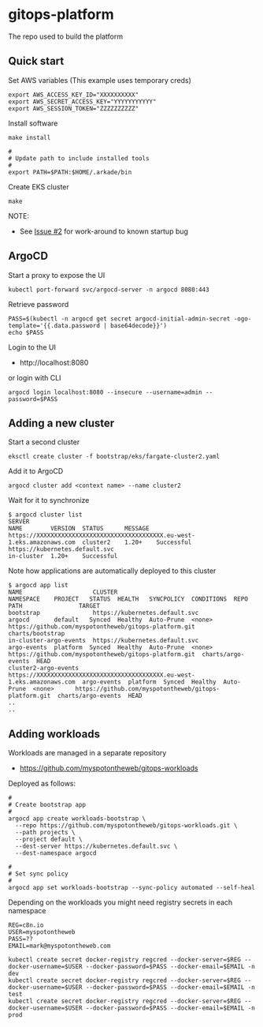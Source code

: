 # gitops-platform

The repo used to build the platform

## Quick start

Set AWS variables (This example uses temporary creds)

```
export AWS_ACCESS_KEY_ID="XXXXXXXXXX"
export AWS_SECRET_ACCESS_KEY="YYYYYYYYYYY"
export AWS_SESSION_TOKEN="ZZZZZZZZZZ"
```

Install software

```
make install

#
# Update path to include installed tools
#
export PATH=$PATH:$HOME/.arkade/bin
```

Create EKS cluster

```
make 
```

NOTE:

* See [Issue #2](https://github.com/myspotontheweb/gitops-platform/issues/2) for work-around to known startup bug

## ArgoCD

Start a proxy to expose the UI

```
kubectl port-forward svc/argocd-server -n argocd 8080:443
```

Retrieve password

```
PASS=$(kubectl -n argocd get secret argocd-initial-admin-secret -ogo-template='{{.data.password | base64decode}}')
echo $PASS
```

Login to the UI

* http://localhost:8080

or login with CLI

```
argocd login localhost:8080 --insecure --username=admin --password=$PASS
```

## Adding a new cluster

Start a second cluster

```
eksctl create cluster -f bootstrap/eks/fargate-cluster2.yaml
```

Add it to ArgoCD

```
argocd cluster add <context name> --name cluster2
```

Wait for it to synchronize

```
$ argocd cluster list
SERVER                                                                    NAME        VERSION  STATUS      MESSAGE
https://XXXXXXXXXXXXXXXXXXXXXXXXXXXXXXXXXXXX.eu-west-1.eks.amazonaws.com  cluster2    1.20+    Successful
https://kubernetes.default.svc                                            in-cluster  1.20+    Successful
```

Note how applications are automatically deployed to this cluster

```
$ argocd app list
NAME                    CLUSTER                                                                   NAMESPACE    PROJECT   STATUS  HEALTH   SYNCPOLICY  CONDITIONS  REPO                                                   PATH                TARGET
bootstrap               https://kubernetes.default.svc                                            argocd       default   Synced  Healthy  Auto-Prune  <none>      https://github.com/myspotontheweb/gitops-platform.git  charts/bootstrap
in-cluster-argo-events  https://kubernetes.default.svc                                            argo-events  platform  Synced  Healthy  Auto-Prune  <none>      https://github.com/myspotontheweb/gitops-platform.git  charts/argo-events  HEAD
cluster2-argo-events    https://XXXXXXXXXXXXXXXXXXXXXXXXXXXXXXXXXXXX.eu-west-1.eks.amazonaws.com  argo-events  platform  Synced  Healthy  Auto-Prune  <none>      https://github.com/myspotontheweb/gitops-platform.git  charts/argo-events  HEAD
..
..
```

## Adding workloads

Workloads are managed in a separate repository

* https://github.com/myspotontheweb/gitops-workloads

Deployed as follows:

```
#
# Create bootstrap app
#
argocd app create workloads-bootstrap \
  --repo https://github.com/myspotontheweb/gitops-workloads.git \
  --path projects \
  --project default \
  --dest-server https://kubernetes.default.svc \
  --dest-namespace argocd

#
# Set sync policy
#
argocd app set workloads-bootstrap --sync-policy automated --self-heal
```

Depending on the workloads you might need registry secrets in each namespace

```
REG=c8n.io
USER=myspotontheweb
PASS=??
EMAIL=mark@myspotontheweb.com

kubectl create secret docker-registry regcred --docker-server=$REG --docker-username=$USER --docker-password=$PASS --docker-email=$EMAIL -n dev
kubectl create secret docker-registry regcred --docker-server=$REG --docker-username=$USER --docker-password=$PASS --docker-email=$EMAIL -n test
kubectl create secret docker-registry regcred --docker-server=$REG --docker-username=$USER --docker-password=$PASS --docker-email=$EMAIL -n prod
```
